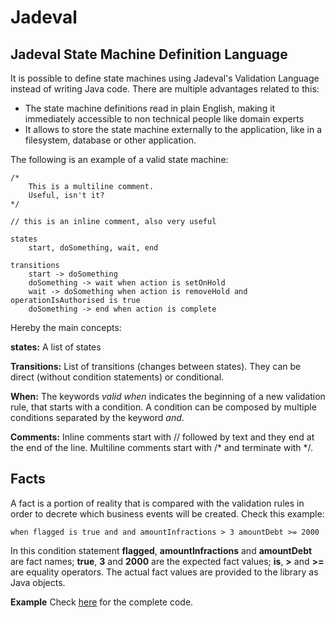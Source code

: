 # Jadeval

## Jadeval State Machine Definition Language

It is possible to define state machines using Jadeval's Validation Language instead of writing Java code.
There are multiple advantages related to this:
- The state machine definitions read in plain English, making it immediately accessible to non technical people like domain experts
- It allows to store the state machine externally to the application, like in a filesystem, database or other application.

The following is an example of a valid state machine:
~~~~
/*
    This is a multiline comment.
    Useful, isn't it?
*/

// this is an inline comment, also very useful

states
    start, doSomething, wait, end

transitions
    start -> doSomething
    doSomething -> wait when action is setOnHold
    wait -> doSomething when action is removeHold and operationIsAuthorised is true
    doSomething -> end when action is complete
~~~~

Hereby the main concepts:

**states:**
A list of states

**Transitions:**
List of transitions (changes between states). They can be direct (without condition statements) or conditional.

**When:**
The keywords *valid when* indicates the beginning of a new validation rule, that starts with a condition. A condition can be composed
by multiple conditions separated by the keyword *and*.

**Comments:**
Inline comments start with // followed by text and they end at the end of the line.
Multiline comments start with /* and terminate with */.

## Facts
A fact is a portion of reality that is compared with the validation rules in order to decrete
which business events will be created. Check this example:
~~~~
when flagged is true and and amountInfractions > 3 amountDebt >= 2000
~~~~
In this condition statement **flagged**, **amountInfractions** and **amountDebt** are fact names; **true**, **3** and **2000** are the expected fact values;
 **is**, **>** and **>=** are equality operators.
The actual fact values are provided to the library as Java objects.

**Example**
Check [here](src/examples/nl/suriani/jadeval/examples/statemachines/jwl/) for the complete code.
